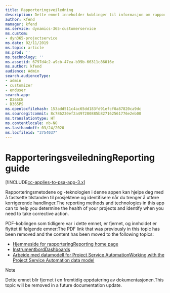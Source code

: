 ```yaml
---
title: Rapporteringsveiledning
description: Dette emnet inneholder koblinger til informasjon om rapportering.
author: kfend
manager: kfend
ms.service: dynamics-365-customerservice
ms.custom:
- dyn365-projectservice
ms.date: 02/11/2019
ms.topic: article
ms.prod: ''
ms.technology: ''
ms.assetid: 6797d4c2-a9cb-47ea-b99b-66311c86016e
ms.author: kfend
audience: Admin
search.audienceType:
- admin
- customizer
- enduser
search.app:
- D365CE
- D365PS
ms.openlocfilehash: 153add511c4ac65dd183fd91efcf0a87820ca9dc
ms.sourcegitcommit: 8c786230ef2a497280885b827162561776e2eb00
ms.translationtype: HT
ms.contentlocale: nb-NO
ms.lasthandoff: 03/24/2020
ms.locfileid: "3754037"
---
```

# <a name="reporting-guide"></a><span data-ttu-id="c6a67-103">Rapporteringsveiledning</span><span class="sxs-lookup"><span data-stu-id="c6a67-103">Reporting guide</span></span>

[!INCLUDE[cc-applies-to-psa-app-3.x](../../includes/cc-applies-to-psa-app-3x.md)]

<span data-ttu-id="c6a67-104">Rapporteringsmetodene og -teknologien i denne appen kan hjelpe deg med å fastsette tilstanden til prosjektene og identifisere når du trenger å utføre korrigerende handlinger.</span><span class="sxs-lookup"><span data-stu-id="c6a67-104">The reporting methods and technologies in this app can to help you determine the health of your projects and identify when you need to take corrective action.</span></span> 

<span data-ttu-id="c6a67-105">PDF-koblingen som tidligere var i dette emnet, er fjernet, og innholdet er flyttet til følgende emner:</span><span class="sxs-lookup"><span data-stu-id="c6a67-105">The PDF link that was previously in this topic has been removed and the content has been moved to the following topics:</span></span>

- [<span data-ttu-id="c6a67-106">Hjemmeside for rapportering</span><span class="sxs-lookup"><span data-stu-id="c6a67-106">Reporting home page</span></span>](../reports-reporting-dynamics-365-project-service.md)
- [<span data-ttu-id="c6a67-107">Instrumentbord</span><span class="sxs-lookup"><span data-stu-id="c6a67-107">Dashboards</span></span>](../reports-dashboards.md)
- [<span data-ttu-id="c6a67-108">Arbeide med datamodell for Project Service Automation</span><span class="sxs-lookup"><span data-stu-id="c6a67-108">Working with the Project Service Automation data model</span></span>](../reports-working-project-service-data-model.md)

> [!NOTE]
> <span data-ttu-id="c6a67-109">Dette emnet blir fjernet i en fremtidig oppdatering av dokumentasjonen.</span><span class="sxs-lookup"><span data-stu-id="c6a67-109">This topic will be removed in a future documentation update.</span></span> 
